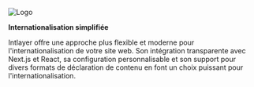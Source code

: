 ![Logo](https://github.com/aymericzip/intlayer/blob/main/packages/@intlayer/design-system/src/components/Logo/logo_with_text_no_frame.svg)

**Internationalisation simplifiée**

Intlayer offre une approche plus flexible et moderne pour l'internationalisation de votre site web. Son intégration transparente avec Next.js et React, sa configuration personnalisable et son support pour divers formats de déclaration de contenu en font un choix puissant pour l'internationalisation.
